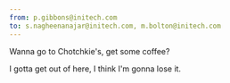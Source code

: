 ```yaml
---
from: p.gibbons@initech.com
to: s.nagheenanajar@initech.com, m.bolton@initech.com
---
```


Wanna go to Chotchkie's, get some coffee?

I gotta get out of here, I think I'm gonna lose it.
